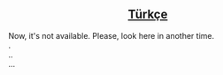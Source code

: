 <h2 align="center"><a href="https://github.com/halilkocaoz/okurdostu/blob/master/README.md">Türkçe</a></h2>
Now, it's not available. Please, look here in another time.<br>
.<br>
..<br>
...<br>
